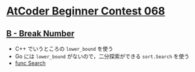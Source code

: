 # [AtCoder Beginner Contest 068](https://atcoder.jp/contests/abc068)

## [B - Break Number](https://atcoder.jp/contests/abc068/tasks/abc068_b)
- C++ でいうところの `lower_bound` を使う
- Go には `lower_bound` がないので，二分探索ができる `sort.Search` を使う
- [func Search](https://golang.org/pkg/sort/#Search)
